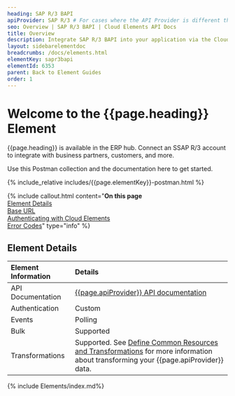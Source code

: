 ```yaml
---
heading: SAP R/3 BAPI
apiProvider: SAP R/3 # For cases where the API Provider is different than the element name. e;g;, ServiceNow vs. ServiceNow Oauth
seo: Overview | SAP R/3 BAPI | Cloud Elements API Docs
title: Overview
description: Integrate SAP R/3 BAPI into your application via the Cloud Elements APIs.
layout: sidebarelementdoc
breadcrumbs: /docs/elements.html
elementKey: sapr3bapi
elementId: 6353
parent: Back to Element Guides
order: 1
---
```


# Welcome to the {{page.heading}} Element

{{page.heading}} is available in the ERP hub. Connect an SSAP R/3 account to integrate with business partners, customers, and more.

Use this Postman collection and the documentation here to get started.

<div>
{% include_relative includes/{{page.elementKey}}-postman.html %}
</div>

{% include callout.html content="<strong>On this page</strong></br><a href=#element-details>Element Details</a></br><a href=#base-url>Base URL</a></br><a href=#authenticating-with-cloud-elements>Authenticating with Cloud Elements</a></br><a href=#error-codes>Error Codes</a>" type="info" %}

## Element Details

| Element Information | Details     |
| :------------- | :------------- |
| API Documentation | [{{page.apiProvider}} API documentation](https://help.sap.com/saphelp_nw73ehp1/helpdata/en/48/5f9ba265c907dce10000000a42189d/frameset.htm) |
| Authentication | Custom  |
| Events | Polling |
| Bulk | Supported |
| Transformations | Supported. See [Define Common Resources and Transformations](https://docs.cloud-elements.com/home/common-object) for more information about transforming your {{page.apiProvider}} data.|

{% include Elements/index.md%}
